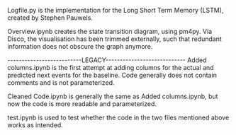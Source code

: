 Logfile.py is the implementation for the Long Short Term Memory (LSTM), created by Stephen Pauwels.

Overview.ipynb creates the state transition diagram, using pm4py. Via Disco, the visualisation has been trimmed externally, such that redundant information does not obscure the graph anymore.

--------------------------LEGACY----------------------------
Added columns.ipynb is the first attempt at adding columns for the actual and predicted next events for the baseline. Code generally does not contain comments and is not parameterized.

Cleaned Code.ipynb is generally the same as Added columns.ipynb, but now the code is more readable and parameterized.

test.ipynb is used to test whether the code in the two files mentioned above works as intended.